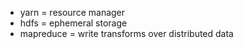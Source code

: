 - yarn = resource manager
- hdfs = ephemeral storage
- mapreduce = write transforms over distributed data
  